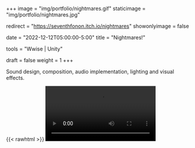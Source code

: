 +++
image = "img/portfolio/nightmares.gif"
staticimage = "img/portfolio/nightmares.jpg"

redirect = "https://seventhfonon.itch.io/nightmares"
showonlyimage = false

date = "2022-12-12T05:00:00-5:00"
title = "Nightmares!"

tools = "Wwise | Unity"

draft = false
weight = 1
+++

Sound design, composition, audio implementation, lighting and visual effects.

{{< rawhtml >}}
<video src="/video/MathewAJK_Berklee_Nightmares.mp4" controls />
{{< /rawhtml >}}